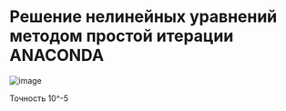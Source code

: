 # Решение нелинейных уравнений методом простой итерации ANACONDA

![image](https://user-images.githubusercontent.com/53952373/178593308-9c9370bc-95ef-4a2f-835d-abc84d898c30.png)

Точность 10^-5

